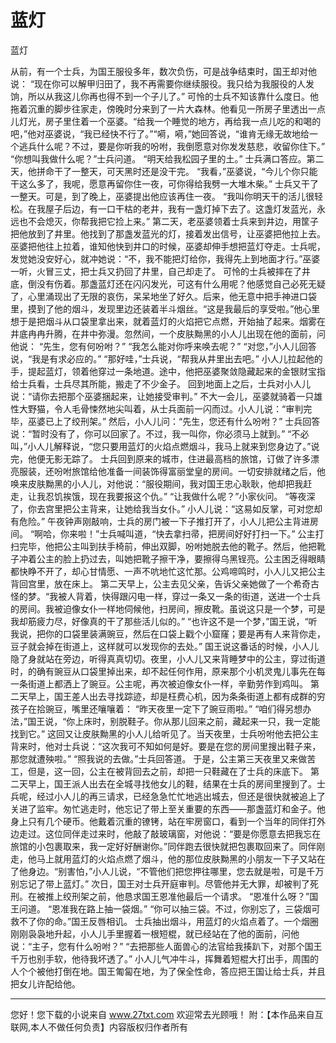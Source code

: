 # 蓝灯

蓝灯 

从前，有一个士兵，为国王服役多年，数次负伤，可是战争结束时，国王却对他说： 
“现在你可以解甲归田了，我不再需要你继续服役。我只给为我服役的人发饷，所以从我这儿你再也得不到一个子儿了。” 
可怜的士兵不知该靠什么度日。他拖着沉重的脚步往家走，傍晚时分来到了一片大森林。他看见一所房子里透出一点儿灯光，房子里住着一个巫婆。“给我一个睡觉的地方，再给我一点儿吃的和喝的吧，”他对巫婆说，“我已经快不行了。”“嗬，嗬，”她回答说，“谁肯无缘无故地给一个逃兵什么呢？不过，要是你听我的吩咐，我倒愿意对你发发慈悲，收留你住下。” 
“你想叫我做什么呢？”士兵问道。 
“明天给我松园子里的土。” 
士兵满口答应。第二天，他拼命干了一整天，可天黑时还是没干完。 
“我看，”巫婆说，“今儿个你只能干这么多了，我呢，愿意再留你住一夜，可你得给我劈一大堆木柴。” 
士兵又干了一整天。可是，到了晚上，巫婆提出他应该再住一夜。 
“我叫你明天干的活儿很轻松。在我屋子后边，有一口干枯的老井，我有一盏灯掉下去了。这盏灯发蓝光，永远也不会熄灭，你帮我把它捡上来。” 
第二天，老巫婆领着士兵来到井边，用筐子把他放到了井里。他找到了那盏发蓝光的灯，接着发出信号，让巫婆把他拉上去。巫婆把他往上拉着，谁知他快到井口的时候，巫婆却伸手想把蓝灯夺走。士兵呢，发觉她没安好心，就冲她说：“不，我不能把灯给你，我得先上到地面才行。”巫婆一听，火冒三丈，把士兵又扔回了井里，自己却走了。 
可怜的士兵被摔在了井底，倒没有伤着。那盏蓝灯还在闪闪发光，可这有什么用呢？他感觉自己必死无疑了，心里涌现出了无限的哀伤，呆呆地坐了好久。后来，他无意中把手神进口袋里，摸到了他的烟斗，发现里边还装着半斗烟丝。“这是我最后的享受啦。”他心里想于是把烟斗从口袋里拿出来，就着蓝灯的火焰把它点燃，开始抽了起来。烟雾在井底冉冉升腾，在井中弥漫。忽然间，一个皮肤黝黑的小人儿出现在他的面前，问他说： 
“先生，您有何吩咐？” 
“我怎么能对你呼来唤去呢？” 
“对您，”小人儿回答说，“我是有求必应的。” 
“那好哇，”士兵说，“帮我从井里出去吧。” 
小人儿拉起他的手，提起蓝灯，领着他穿过一条地道。途中，他把巫婆聚敛隐藏起来的金银财宝指给士兵看，士兵尽其所能，搬走了不少金子。 
回到地面上之后，士兵对小人儿说：“请你去把那个巫婆捆起来，让她接受审判。” 
不大一会儿，巫婆就骑着一只雄性大野猫，令人毛骨悚然地尖叫着，从士兵面前一闪而过。小人儿说：“审判完毕，巫婆已上了绞刑架。” 
然后，小人儿问：“先生，您还有什么吩咐？” 
士兵回答说：“暂时没有了，你可以回家了。不过，我一叫你，你必须马上就到。” 
“不必叫，”小人儿解释说，“您只要用蓝灯的火焰点燃烟斗，我马上就来到您身边了。”说完，他便无影无踪了。 
士兵回到原来的城市，住进最高档的旅馆，订做了许多漂亮服装，还吩咐旅馆给他准备一间装饰得富丽堂皇的房间。一切安排就绪之后，他唤来皮肤黝黑的小人儿，对他说：“服役期间，我对国王忠心耿耿，他却把我赶走，让我忍饥挨饿，现在我要报这个仇。” 
“让我做什么呢？”小家伙问。 
“等夜深了，你去宫里把公主背来，让她给我当女仆。” 
小人儿说：“这易如反掌，可对您却有危险。” 
午夜钟声刚敲响，士兵的房门被一下子推打开了，小人儿把公主背进房间。 
“啊哈，你来啦！”士兵喊叫道，“快去拿扫帚，把房间好好打扫一下。” 
公主打扫完毕，他把公主叫到扶手椅前，伸出双脚，吩咐她脱去他的靴子。然后，他把靴子冲着公主的脸上扔过去，叫她把靴子擦干净，要擦得乌黑锃亮。公主困乏得眼睛都快睁不开了，却心甘情愿、一声不吭地忙这忙那。公鸡啼鸣时，小人儿又把公主背回宫里，放在床上。 
第二天早上，公主去见父亲，告诉父亲她做了一个希奇古怪的梦。“我被人背着，快得跟闪电一样，穿过一条又一条的街道，送进一个士兵的房间。我被迫像女仆一样地伺候他，扫房间，擦皮靴。虽说这只是一个梦，可是我却筋疲力尽，好像真的干了那些活儿似的。” 
“也许这不是一个梦，”国王说，“听我说，把你的口袋里装满豌豆，然后在口袋上戳个小窟窿；要是再有人来背你走，豆子就会掉在街道上，这样就可以发现你的去处。” 
国王说这番话的时候，小人儿隐了身就站在旁边，听得真真切切。夜里，小人儿又来背睡梦中的公主，穿过街道时，的确有豌豆从口袋里掉出来，却不起任何作用，原来那个小机灵鬼儿事先在每一条街道上都洒上了豌豆。公主呢，再次被迫像女仆一样，辛勤劳作到鸡叫。 
第二天早上，国王差人出去寻找踪迹，却是枉费心机，因为条条街道上都有成群的穷孩子在拾豌豆，嘴里还嚷嚷着： 
“昨天夜里一定下了豌豆雨啦。” 
“咱们得另想办法，”国王说，“你上床时，别脱鞋子。你从那儿回来之前，藏起来一只，我一定能找到它。” 
这回又让皮肤黝黑的小人儿给听见了。当天夜里，士兵吩咐他去把公主背来时，他对士兵说：“这次我可不知如何是好。要是在您的房间里搜出鞋子来，那您就遭殃啦。” 
“照我说的去做。”士兵回答道。 
于是，公主第三天夜里又来做苦工，但是，这一回，公主在被背回去之前，却把一只鞋藏在了士兵的床底下。 
第二天早上，国王派人出去在全城寻找他女儿的鞋，结果在士兵的房间里搜到了。士兵呢，经过小人儿的再三请求，已经急急忙忙地逃出城去，但还是很快就被追上了关进了监牢。匆忙逃走时，他忘记了带上至关重要的东西――那盏蓝灯和金子。他身上只有几个硬币。他戴着沉重的镣铐，站在牢房窗口，看到一个当年的同伴打外边走过。这位同伴走过来时，他敲了敲玻璃窗，对他说：“要是你愿意去把我忘在旅馆的小包裹取来，我一定好好酬谢你。”同伴跑去很快就把包裹取回来了。同伴刚走，他马上就用蓝灯的火焰点燃了烟斗，他的那位皮肤黝黑的小朋友一下子又站在了他身边。“别害怕，”小人儿说，“不管他们把您押往哪里，您去就是啦，可是千万别忘记了带上蓝灯。” 
次日，国王对士兵开庭审判。尽管他并无大罪，却被判了死刑。在被推上绞刑架之前，他恳求国王恩准他最后一个请求。 
“恩准什么呀？”国王问道。 
“恩准我在路上抽一袋烟。” 
“你可以抽三袋。不过，你别忘了，三袋烟可救不了你的命。”国王反唇相讥。 
士兵抽出烟斗，用蓝灯的火焰点着了。一个烟圈刚刚袅袅地升起，小人儿手里握着一根短棍，就已经站在了他的面前，问他说：“主子，您有什么吩咐？” 
“去把那些人面兽心的法官给我揍趴下，对那个国王千万也别手软，他待我坏透了。” 
小人儿气冲牛斗，挥舞着短棍大打出手，周围的人个个被他打倒在地。国王匍匐在地，为了保全性命，答应把王国让给士兵，并且把女儿许配给他。 

                  
--------------------
您好！您下载的小说来自 www.27txt.com 欢迎常去光顾哦！
附：【本作品来自互联网,本人不做任何负责】内容版权归作者所有